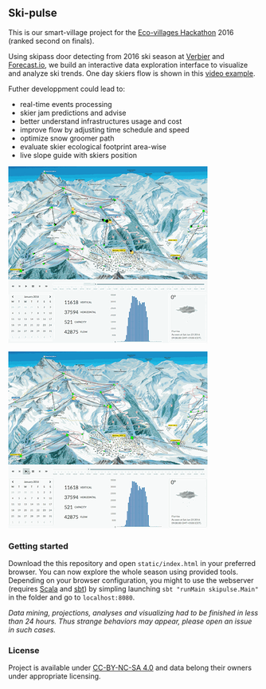 ## Ski-pulse

This is our smart-village project for the [Eco-villages Hackathon](http://www.eco-villages.ch/forum/hackathon-2016) 2016 (ranked second on finals).

Using skipass door detecting from 2016 ski season at [Verbier](http://www.verbier.ch) and [Forecast.io](http://forecast.io), we build an interactive data exploration interface to visualize and analyze ski trends. One day skiers flow is shown in this [video example](https://www.youtube.com/watch?v=V1AIZhOLYk8).

Futher developpment could lead to:

- real-time events processing
- skier jam predictions and advise
- better understand infrastructures usage and cost
- improve flow by adjusting time schedule and speed
- optimize snow groomer path
- evaluate skier ecological footprint area-wise
- live slope guide with skiers position

![](ski-pulse.gif)

![](ski-pulse-2.gif)

### Getting started

Download the this repository and open `static/index.html` in your preferred browser. You can now explore the whole season using provided tools. Depending on your browser configuration, you might to use the webserver (requires [Scala](http://www.scala-lang.org) and [sbt](http://www.scala-lang.org)) by simpling launching `sbt "runMain skipulse.Main"` in the folder and go to `localhost:8080`.

*Data mining, projections, analyses and visualizing had to be finished in less than 24 hours. Thus strange behaviors may appear, please open an issue in such cases.*

### License

Project is available under [CC-BY-NC-SA 4.0](http://creativecommons.org/licenses/by-nc-sa/4.0/) and data belong their owners under appropriate licensing.
